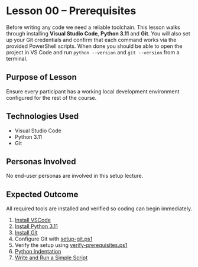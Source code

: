 # Lesson 00 – Prerequisites

Before writing any code we need a reliable toolchain. This lesson walks through
installing **Visual Studio Code**, **Python 3.11** and **Git**. You will also
set up your Git credentials and confirm that each command works via the provided
PowerShell scripts. When done you should be able to open the project in VS Code
and run `python --version` and `git --version` from a terminal.

## Purpose of Lesson

Ensure every participant has a working local development environment configured
for the rest of the course.

## Technologies Used

- Visual Studio Code
- Python 3.11
- Git

## Personas Involved

No end-user personas are involved in this setup lecture.

## Expected Outcome

All required tools are installed and verified so coding can begin immediately.

1. [Install VSCode](01-lecture-install-vscode.md)
2. [Install Python 3.11](02-lecture-install-python.md)
3. [Install Git](03-lecture-install-git.md)
4. Configure Git with [setup-git.ps1](setup-git.ps1)
5. Verify the setup using [verify-prerequisites.ps1](source/tests/verify-prerequisites.ps1)
6. [Python Indentation](04-lecture-python-indentation.md)
7. [Write and Run a Simple Script](05-lecture-basic-script.md)
